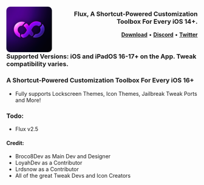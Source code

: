 <p align="left">
  <img align="left" height="120" src="https://github.com/Broco8Dev/Flux/blob/main/flux-icon.png?raw=true" style="float: left; border-radius: 10px;"/>
</p>
<h3 align="right">Flux, A Shortcut-Powered Customization Toolbox For Every iOS 14+.
</h3> 

<p  align="right" >
  <strong><a  href="https://github.com/Broco8Dev/Flux/releases/latest">Download</a></strong>
  •
  <strong><a  href="https://discord.gg/HSwNpGtS79">Discord</a></strong>
  •
  <strong><a  href="https://twitter.com/Broco8Real">Twitter</a></strong>
</p>
<div class="clear"></div>


#

### Supported Versions: iOS and iPadOS 16-17+ on the App. Tweak compatibility varies.

### A Shortcut-Powered Customization Toolbox For Every iOS 16+
- Fully supports Lockscreen Themes, Icon Themes, Jailbreak Tweak Ports and More!

### Todo:
- Flux v2.5

#### Credit:
- Broco8Dev as Main Dev and Designer
- LoyahDev as a Contributor
- Lrdsnow as a Contributor
- All of the great Tweak Devs and Icon Creators
